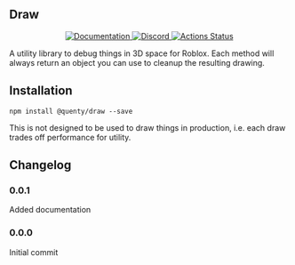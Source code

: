 ## Draw
<div align="center">
  <a href="http://quenty.github.io/api/">
    <img src="https://img.shields.io/badge/docs-website-green.svg" alt="Documentation" />
  </a>
  <a href="https://discord.gg/mhtGUS8">
    <img src="https://img.shields.io/badge/discord-nevermore-blue.svg" alt="Discord" />
  </a>
  <a href="https://github.com/Quenty/NevermoreEngine/actions">
    <img src="https://github.com/Quenty/NevermoreEngine/workflows/luacheck/badge.svg" alt="Actions Status" />
  </a>
</div>

A utility library to debug things in 3D space for Roblox. Each method will always return an object you can use to cleanup the resulting drawing.

## Installation
```
npm install @quenty/draw --save
```

This is not designed to be used to draw things in production, i.e. each draw trades off performance for utility.
## Changelog

### 0.0.1
Added documentation

### 0.0.0
Initial commit